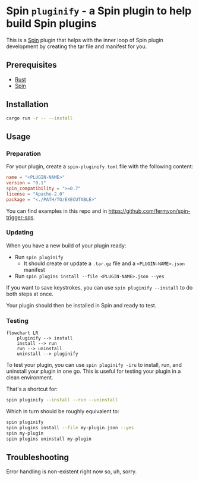 # Spin `pluginify` - a Spin plugin to help build Spin plugins

This is a [Spin](https://developer.fermyon.com/spin/index) plugin that helps with the inner loop of Spin plugin development by creating the tar file and manifest for you.

## Prerequisites

* [Rust](https://www.rust-lang.org/tools/install)
* [Spin](https://developer.fermyon.com/spin/install)

## Installation

```bash
cargo run -r -- --install
```

## Usage

### Preparation

For your plugin, create a `spin-pluginify.toml` file with the following content:

```toml
name = "<PLUGIN-NAME>"
version = "0.1"
spin_compatibility = ">=0.7"
license = "Apache-2.0"
package = "<./PATH/TO/EXECUTABLE>"
```

You can find examples in this repo and in https://github.com/fermyon/spin-trigger-sqs.

### Updating

When you have a new build of your plugin ready:

* Run `spin pluginify`
  * It should create or update a `.tar.gz` file and a `<PLUGIN-NAME>.json` manifest
* Run `spin plugins install --file <PLUGIN-NAME>.json --yes`

If you want to save keystrokes, you can use `spin pluginify --install` to do both steps at once.

Your plugin should then be installed in Spin and ready to test.

### Testing

```mermaid
flowchart LR
    pluginify --> install
    install --> run
    run --> uninstall
    uninstall --> pluginify
```

To test your plugin, you can use `spin pluginify -iru` to install, run, and uninstall your plugin in one go. This is useful for testing your plugin in a clean environment.

That's a shortcut for:

```bash
spin pluginify --install --run --uninstall
```

Which in turn should be roughly equivalent to:

```bash
spin pluginify
spin plugins install --file my-plugin.json --yes
spin my-plugin
spin plugins uninstall my-plugin
```

## Troubleshooting

Error handling is non-existent right now so, uh, sorry.
